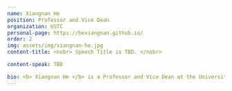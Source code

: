 ```yaml
---
name: Xiangnan He
position: Professor and Vice Dean
organization: USTC
personal-page: https://hexiangnan.github.io/
order: 2
img: assets/img/xiangnan-he.jpg
content-title: <nobr> Speech Title is TBD. </nobr>

content-speak: TBD

bio: <b> Xiangnan He </b> is a Professor and Vice Dean at the University of Science and Technology of China (USTC). He has over 100 publications appeared in top conferences such as NeurIPS, ICML, ICLR, SIGIR, WWW, and KDD, and journals including TKDE, TOIS, and TNNLS. His work on recommender system has received the Best Paper Award Honourable Mention in SIGIR'23&21&16 and WWW'18, and the Outstanding Paper Award at ICLR'25.
---
```

